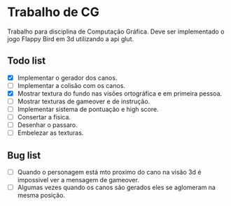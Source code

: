 # Trabalho de CG

Trabalho para disciplina de Computação Gráfica. Deve ser implementado o jogo Flappy Bird em 3d utilizando a api glut.

## Todo list

-[x] Implementar o gerador dos canos.
-[ ] Implementar a colisão com os canos.
-[x] Mostrar textura do fundo nas visões ortográfica e em primeira pessoa.
-[ ] Mostrar texturas de gameover e de instrução.
-[ ] Implementar sistema de pontuação e high score.
-[ ] Consertar a fisica.
-[ ] Desenhar o passaro.
-[ ] Embelezar as texturas.

## Bug list

-[ ] Quando o personagem está mto proximo do cano na visão 3d é impossivel ver a mensagem de gameover.
-[ ] Algumas vezes quando os canos são gerados eles se aglomeram na mesma posição.
